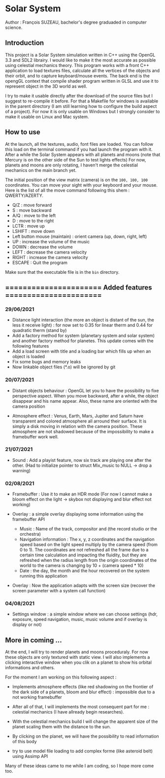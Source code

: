 # Solar System
Author : François SUZEAU, 
bachelor's degree graduaded in computer science.

## Introduction
This project is a Solar System simulation written in C++ using the OpenGL 3.3 and SDL2 librairy.
I would like to make it the most accurate as possible using celestial mechanics theory.
This program works with a front C++ application to load textures files, calculate  all the vertices of the objects and their orbit, and to capture keyboard/mouse events.
The back end is the opengGL context that compile shader program written in GLSL and use it to represent object in the 3D world as well.

I try to make it usable directly after the download of the source files but I suggest to re-compile it before. For that a Makefile for windows is available in the parent directory (I am still learning how to configure the build aspect of a project). For now it is only usable on Windows but I strongly consider to make it usable on Linux and Mac system.

## How to use
At the launch, all the textures, audio, font files are loaded. You can follow this load on the terminal command if you had launch the program with it.
After a while the Solar System appears with all planets and moons (note that Mercury is on the other side of the Sun to test lights effects)
For now, planets and moons are only rotating, I haven't merge the celestial mechanics on the main branch yet.

The initial position of the view matrix (camera) is on the ````100, 100, 100```` coordinates. You can move your sight with your keyboord and your mouse. Here is the list of all the move command following this shem : QWERTY/AZERTY.
+ Q/Z : move forward
+ S : 	move backward
+ A/Q : move to the left
+ D : move to the right
+ LCTR : move up
+ LSHIFT : move down
+ Left button mouse (maintain) : orient camera (up, down, right, left)
+ UP : increase the volume of the music
+ DOWN : decrease the volume
+ LEFT : decrease the camera velocity
+ RIGHT : increase the camera velocity
+ ESCAPE : Quit the program

Make sure that the executable file is in the ````bin```` directory.

## ====================== Added features ======================

### 29/06/2021

+ Distance light interaction (the more an object is distant of the sun, the less it receive light) : for now set to 0.35 for linear therm and 0.44 for quadratic therm (stand by)
+ Add a factory method for system (planetary system and solar system) and another factory method for planetes. This update comes with the following features
+ Add a load screen with title and a loading bar which fills up when an object is loaded
+ Fix some bugs and memory leaks
+ Now linkable object files (*.o) will be ignored by git

### 20/07/2021
+ Distant objects behaviour : OpenGL let you to have the possibility to fixe perspective aspect. When you move backward, after a while, the object disappear and his name appear. Also, these name are oriented with the camera position

+ Atmosphere effect : Venus, Earth, Mars, Jupiter and Saturn have transparent and colored atmosphere all arround their surface. It is simply a disk moving in relation with the camera position. These atmosphere are not shadowed because of the impossibility to make a framebuffer work well.


### 21/07/2021
+ Sound : Add a playist feature, now six track are playing one after the other. (Had to initialize pointer to struct Mix_music to NULL -> drop a warning)

### 02/08/2021
+ Framebuffer : Use it to make an HDR mode (For now I cannot make a bloom effect on the light -> skybox not displaying and blur effect not working)
+ Overlay : a simple overlay displaying some information using the framebuffer API
    - Music : Name of the track, compositor and (the record studio or the orchestra)
    - Navigation information : The x, y, z coordinates and the navigation speed based on the light speed multiply by the camera speed (from 0 to 1). The coordinates are not refreshed all the frame due to a certain time calculation and impacting the fluidity, but they are refreshed when the radius length from the origin coordinates of the world to the camera is changing by 10 + (camera speed * 10)
    - Date : the day, the month and the hour recovered on the system running this application

+ Overlay : Now the application adapts with the screen size (recover the screen parameter with a system call function)

### 04/08/2021
+ Settings window : a simple window where we can choose settings (hdr, exposure, speed navigation, music, music volume and if overlay is display or not)


## More in coming ...

At the end, I will try to render planets and moons proceduraly. For now these objects are only textured with static view. I will also implements a clicking interactive window when you clik on a planet to show his orbital informations and others.

For the moment I am working on this following aspect :
+ Implements atmosphere effects (like red shadowing on the frontier of the dark side of a planets, bloom and blur effect) : impossible due to a not working framebuffer

+ After all of that, I will implements the most consequent part for me : celestial mechanics (I have allready begin researches).

+ With the celestial mechanics build I will change the apparent size of the planet scaling them with the distance to the sun.

+ By clicking on the planet, we will have the possibility to read information of this body

+ try to use model file loading to add complex forme (like asteroid belt) using Assimp API

Many of these ideas came to me while I am coding, so I hope more come too.